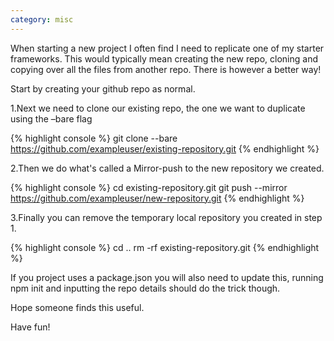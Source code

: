 ```yaml
---
category: misc
---
```


When starting a new project I often find I need to replicate one of my starter frameworks. This would typically mean creating the new repo, cloning and copying over all the files from another repo. There is however a better way!

Start by creating your github repo as normal. 

1.Next we need to clone our existing repo, the one we want to duplicate using the –bare flag

{% highlight console %}
git clone --bare https://github.com/exampleuser/existing-repository.git 
{% endhighlight %}

2.Then we do what's called a Mirror-push to the new repository we created.

{% highlight console %}
cd existing-repository.git 
git push --mirror https://github.com/exampleuser/new-repository.git 
{% endhighlight %}

3.Finally you can remove the temporary local repository you created in step 1.

{% highlight console %}
cd .. rm -rf existing-repository.git
{% endhighlight %}

If you project uses a package.json you will also need to update this, running npm init and inputting the repo details should do the trick though.

Hope someone finds this useful.

Have fun!